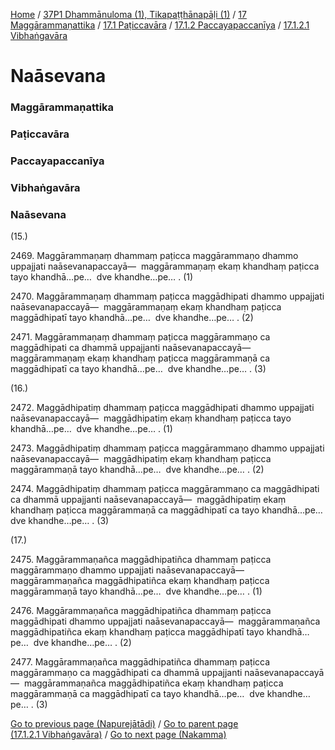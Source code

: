 
[Home](/) / [37P1 Dhammānuloma (1), Tikapaṭṭhānapāḷi (1)](/tipitaka/37P1.md) / [17 Maggārammaṇattika](/tipitaka/37P1/17.md) / [17.1 Paṭiccavāra](/tipitaka/37P1/17/17.1.md) / [17.1.2 Paccayapaccanīya](/tipitaka/37P1/17/17.1/17.1.2.md) / [17.1.2.1 Vibhaṅgavāra](/tipitaka/37P1/17/17.1/17.1.2/17.1.2.1.md)

# Naāsevana

### Maggārammaṇattika

### Paṭiccavāra

### Paccayapaccanīya

### Vibhaṅgavāra

### Naāsevana

(15.)

2469\. Maggārammaṇaṃ dhammaṃ paṭicca maggārammaṇo dhammo uppajjati naāsevanapaccayā—  maggārammaṇaṃ ekaṃ khandhaṃ paṭicca tayo khandhā…pe…  dve khandhe…pe… . (1)

2470\. Maggārammaṇaṃ dhammaṃ paṭicca maggādhipati dhammo uppajjati naāsevanapaccayā—  maggārammaṇaṃ ekaṃ khandhaṃ paṭicca maggādhipatī tayo khandhā…pe…  dve khandhe…pe… . (2)

2471\. Maggārammaṇaṃ dhammaṃ paṭicca maggārammaṇo ca maggādhipati ca dhammā uppajjanti naāsevanapaccayā—  maggārammaṇaṃ ekaṃ khandhaṃ paṭicca maggārammaṇā ca maggādhipatī ca tayo khandhā…pe…  dve khandhe…pe… . (3)

(16.)

2472\. Maggādhipatiṃ dhammaṃ paṭicca maggādhipati dhammo uppajjati naāsevanapaccayā—  maggādhipatiṃ ekaṃ khandhaṃ paṭicca tayo khandhā…pe…  dve khandhe…pe… . (1)

2473\. Maggādhipatiṃ dhammaṃ paṭicca maggārammaṇo dhammo uppajjati naāsevanapaccayā—  maggādhipatiṃ ekaṃ khandhaṃ paṭicca maggārammaṇā tayo khandhā…pe…  dve khandhe…pe… . (2)

2474\. Maggādhipatiṃ dhammaṃ paṭicca maggārammaṇo ca maggādhipati ca dhammā uppajjanti naāsevanapaccayā—  maggādhipatiṃ ekaṃ khandhaṃ paṭicca maggārammaṇā ca maggādhipatī ca tayo khandhā…pe…  dve khandhe…pe… . (3)

(17.)

2475\. Maggārammaṇañca maggādhipatiñca dhammaṃ paṭicca maggārammaṇo dhammo uppajjati naāsevanapaccayā—  maggārammaṇañca maggādhipatiñca ekaṃ khandhaṃ paṭicca maggārammaṇā tayo khandhā…pe…  dve khandhe…pe… . (1)

2476\. Maggārammaṇañca maggādhipatiñca dhammaṃ paṭicca maggādhipati dhammo uppajjati naāsevanapaccayā—  maggārammaṇañca maggādhipatiñca ekaṃ khandhaṃ paṭicca maggādhipatī tayo khandhā…pe…  dve khandhe…pe… . (2)

2477\. Maggārammaṇañca maggādhipatiñca dhammaṃ paṭicca maggārammaṇo ca maggādhipati ca dhammā uppajjanti naāsevanapaccayā—  maggārammaṇañca maggādhipatiñca ekaṃ khandhaṃ paṭicca maggārammaṇā ca maggādhipatī ca tayo khandhā…pe…  dve khandhe…pe… . (3)

[Go to previous page (Napurejātādi)](/tipitaka/37P1/17/17.1/17.1.2/17.1.2.1/Napurejatadi.md) / [Go to parent page (17.1.2.1 Vibhaṅgavāra)](/tipitaka/37P1/17/17.1/17.1.2/17.1.2.1.md) / [Go to next page (Nakamma)](/tipitaka/37P1/17/17.1/17.1.2/17.1.2.1/Nakamma.md)


